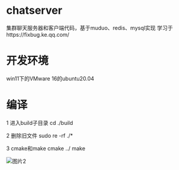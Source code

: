 # chatserver
集群聊天服务器和客户端代码，基于muduo、redis、mysql实现
学习于https://fixbug.ke.qq.com/

# 开发环境
win11下的VMware 16的ubuntu20.04

# 编译
1 进入build子目录
cd ./build

2 删除旧文件
sudo re -rf ./*

3 cmake和make
cmake ../
make

![图片2](https://github.com/ZixinChen-S/chatserver/assets/64349329/2dcc19b9-e2d2-46f3-a791-ecc032dcfff4)
